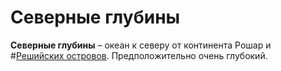 # Северные глубины

**Северные глубины** – океан к северу от континента Рошар и #[Решийских островов](locations/reshi-isles). Предположительно очень глубокий.
